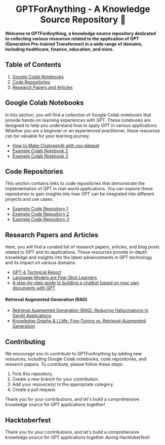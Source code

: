 <h1 align="center">
  GPTForAnything - A Knowledge Source Repository 🧠
</h1>

<strong> 
Welcome to GPTForAnything, a knowledge source repository dedicated to collecting various resources related to the application of GPT (Generative Pre-trained Transformer) in a wide range of domains, including healthcare, finance, education, and more.
</strong>

## Table of Contents

1. [Google Colab Notebooks](#google-colab-notebooks)
2. [Code Repositories](#code-repositories)
3. [Research Papers and Articles](#research-papers-and-articles)

## Google Colab Notebooks

In this section, you will find a collection of Google Colab notebooks that provide hands-on learning experiences with GPT. These notebooks are designed to help you understand how to apply GPT in various applications. Whether you are a beginner or an experienced practitioner, these resources can be valuable for your learning journey.

- [How to Make ChatopenAI with you dataset](https://colab.research.google.com/drive/1juu6gfdgy9j4BoyfMhsz6xSO_-L_FbPP?usp=sharing)
- [Example Colab Notebook 2](#link-to-notebook-2)
- [Example Colab Notebook 3](#link-to-notebook-3)

## Code Repositories

This section contains links to code repositories that demonstrate the implementation of GPT in real-world applications. You can explore these repositories to gain insights into how GPT can be integrated into different projects and use cases.

- [Example Code Repository 1](#link-to-repo-1)
- [Example Code Repository 2](#link-to-repo-2)
- [Example Code Repository 3](#link-to-repo-3)

## Research Papers and Articles

Here, you will find a curated list of research papers, articles, and blog posts related to GPT and its applications. These resources provide in-depth knowledge and insights into the latest advancements in GPT technology and its impact on various domains.

- [GPT-4 Technical Report](https://browse.arxiv.org/pdf/2303.08774.pdf)
- [Language Models are Few-Shot Learners](https://browse.arxiv.org/pdf/2005.14165.pdf)
- [A step-by-step guide to building a chatbot based on your own documents with GPT](https://bootcamp.uxdesign.cc/a-step-by-step-guide-to-building-a-chatbot-based-on-your-own-documents-with-gpt-2d550534eea5)
#### Retrieval Augmented Generation (RAG)
- [Retrieval Augmented Generation (RAG): Reducing Hallucinations in GenAI Applications](https://www.pinecone.io/learn/retrieval-augmented-generation/)
- [Knowledge Graphs & LLMs: Fine-Tuning vs. Retrieval-Augmented Generation](https://neo4j.com/developer-blog/fine-tuning-retrieval-augmented-generation/)

## Contributing

We encourage you to contribute to GPTForAnything by adding new resources, including Google Colab notebooks, code repositories, and research papers. To contribute, please follow these steps:

1. Fork this repository.
2. Create a new branch for your contribution.
3. Add your resource(s) to the appropriate category.
4. Create a pull request.

Thank you for your contributions, and let's build a comprehensive knowledge source for GPT applications together!

## Hacktoberfest

Thank you for your contributions, and let's build a comprehensive knowledge source for GPT applications together during Hacktoberfest!
